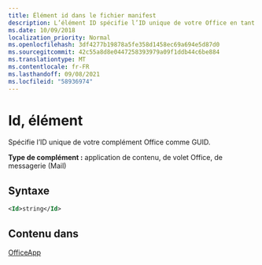 ```yaml
---
title: Élément id dans le fichier manifest
description: L’élément ID spécifie l’ID unique de votre Office en tant que GUID.
ms.date: 10/09/2018
localization_priority: Normal
ms.openlocfilehash: 3df4277b19878a5fe358d1458ec69a694e5d87d0
ms.sourcegitcommit: 42c55a8d8e0447258393979a09f1ddb44c6be884
ms.translationtype: MT
ms.contentlocale: fr-FR
ms.lasthandoff: 09/08/2021
ms.locfileid: "58936974"
---
```

# <a name="id-element"></a>Id, élément

Spécifie l’ID unique de votre complément Office comme GUID.

**Type de complément :** application de contenu, de volet Office, de messagerie (Mail)

## <a name="syntax"></a>Syntaxe

```XML
<Id>string</Id>
```

## <a name="contained-in"></a>Contenu dans

[OfficeApp](officeapp.md)

